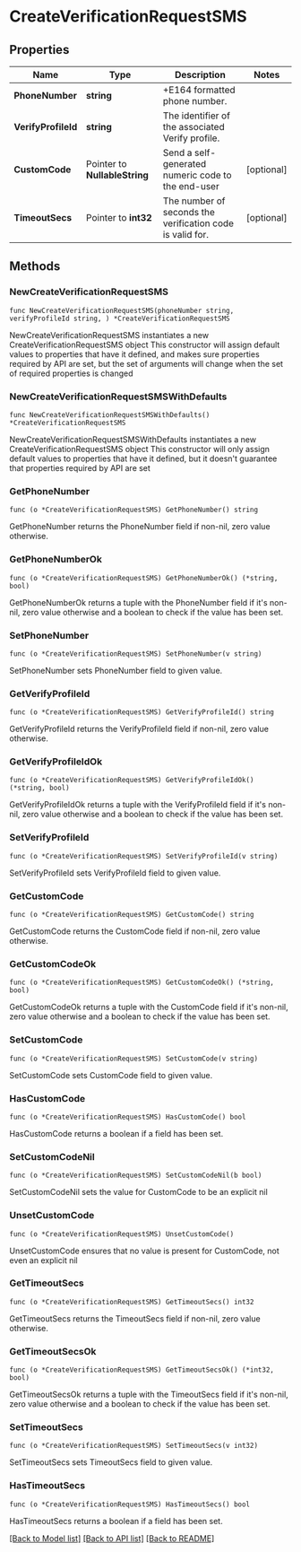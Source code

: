# CreateVerificationRequestSMS

## Properties

Name | Type | Description | Notes
------------ | ------------- | ------------- | -------------
**PhoneNumber** | **string** | +E164 formatted phone number. | 
**VerifyProfileId** | **string** | The identifier of the associated Verify profile. | 
**CustomCode** | Pointer to **NullableString** | Send a self-generated numeric code to the end-user | [optional] 
**TimeoutSecs** | Pointer to **int32** | The number of seconds the verification code is valid for. | [optional] 

## Methods

### NewCreateVerificationRequestSMS

`func NewCreateVerificationRequestSMS(phoneNumber string, verifyProfileId string, ) *CreateVerificationRequestSMS`

NewCreateVerificationRequestSMS instantiates a new CreateVerificationRequestSMS object
This constructor will assign default values to properties that have it defined,
and makes sure properties required by API are set, but the set of arguments
will change when the set of required properties is changed

### NewCreateVerificationRequestSMSWithDefaults

`func NewCreateVerificationRequestSMSWithDefaults() *CreateVerificationRequestSMS`

NewCreateVerificationRequestSMSWithDefaults instantiates a new CreateVerificationRequestSMS object
This constructor will only assign default values to properties that have it defined,
but it doesn't guarantee that properties required by API are set

### GetPhoneNumber

`func (o *CreateVerificationRequestSMS) GetPhoneNumber() string`

GetPhoneNumber returns the PhoneNumber field if non-nil, zero value otherwise.

### GetPhoneNumberOk

`func (o *CreateVerificationRequestSMS) GetPhoneNumberOk() (*string, bool)`

GetPhoneNumberOk returns a tuple with the PhoneNumber field if it's non-nil, zero value otherwise
and a boolean to check if the value has been set.

### SetPhoneNumber

`func (o *CreateVerificationRequestSMS) SetPhoneNumber(v string)`

SetPhoneNumber sets PhoneNumber field to given value.


### GetVerifyProfileId

`func (o *CreateVerificationRequestSMS) GetVerifyProfileId() string`

GetVerifyProfileId returns the VerifyProfileId field if non-nil, zero value otherwise.

### GetVerifyProfileIdOk

`func (o *CreateVerificationRequestSMS) GetVerifyProfileIdOk() (*string, bool)`

GetVerifyProfileIdOk returns a tuple with the VerifyProfileId field if it's non-nil, zero value otherwise
and a boolean to check if the value has been set.

### SetVerifyProfileId

`func (o *CreateVerificationRequestSMS) SetVerifyProfileId(v string)`

SetVerifyProfileId sets VerifyProfileId field to given value.


### GetCustomCode

`func (o *CreateVerificationRequestSMS) GetCustomCode() string`

GetCustomCode returns the CustomCode field if non-nil, zero value otherwise.

### GetCustomCodeOk

`func (o *CreateVerificationRequestSMS) GetCustomCodeOk() (*string, bool)`

GetCustomCodeOk returns a tuple with the CustomCode field if it's non-nil, zero value otherwise
and a boolean to check if the value has been set.

### SetCustomCode

`func (o *CreateVerificationRequestSMS) SetCustomCode(v string)`

SetCustomCode sets CustomCode field to given value.

### HasCustomCode

`func (o *CreateVerificationRequestSMS) HasCustomCode() bool`

HasCustomCode returns a boolean if a field has been set.

### SetCustomCodeNil

`func (o *CreateVerificationRequestSMS) SetCustomCodeNil(b bool)`

 SetCustomCodeNil sets the value for CustomCode to be an explicit nil

### UnsetCustomCode
`func (o *CreateVerificationRequestSMS) UnsetCustomCode()`

UnsetCustomCode ensures that no value is present for CustomCode, not even an explicit nil
### GetTimeoutSecs

`func (o *CreateVerificationRequestSMS) GetTimeoutSecs() int32`

GetTimeoutSecs returns the TimeoutSecs field if non-nil, zero value otherwise.

### GetTimeoutSecsOk

`func (o *CreateVerificationRequestSMS) GetTimeoutSecsOk() (*int32, bool)`

GetTimeoutSecsOk returns a tuple with the TimeoutSecs field if it's non-nil, zero value otherwise
and a boolean to check if the value has been set.

### SetTimeoutSecs

`func (o *CreateVerificationRequestSMS) SetTimeoutSecs(v int32)`

SetTimeoutSecs sets TimeoutSecs field to given value.

### HasTimeoutSecs

`func (o *CreateVerificationRequestSMS) HasTimeoutSecs() bool`

HasTimeoutSecs returns a boolean if a field has been set.


[[Back to Model list]](../README.md#documentation-for-models) [[Back to API list]](../README.md#documentation-for-api-endpoints) [[Back to README]](../README.md)


